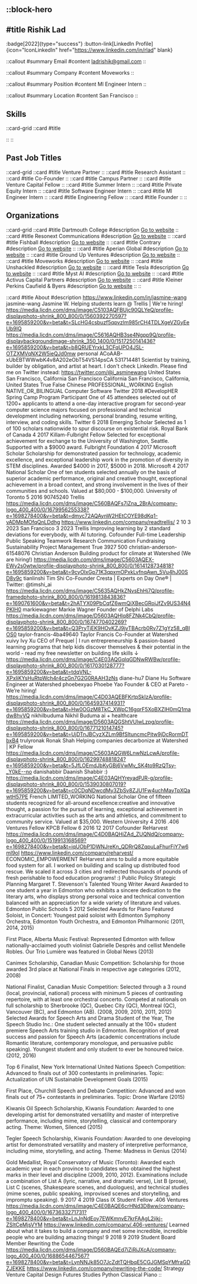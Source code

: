 ::block-hero
---
#title
Rishik Lad
---

:badge[2022]{type="success"}
:button-link[LinkedIn Profile]{icon="IconLinkedIn" href="https://www.linkedin.com/in/rlad" blank}

::callout
#summary
Email
#content
ladrishik@gmail.com
::

::callout
#summary
Company
#content
Moveworks
::

::callout
#summary
Position
#content
Ml Engineer Intern
::

::callout
#summary
Location
#content
San Francisco
::

## Skills
::card-grid
::card
#title

::
::

## Past Job Titles
::card-grid
::card
#title
Venture Partner
::
::card
#title
Research Assistant
::
::card
#title
Co-Founder
::
::card
#title
Campus Partner
::
::card
#title
Venture Capital Fellow
::
::card
#title
Summer Intern
::
::card
#title
Private Equity Intern
::
::card
#title
Software Engineer Intern
::
::card
#title
Ml Engineer Intern
::
::card
#title
Engineering Fellow
::
::card
#title
Founder
::
::

## Organizations
::card-grid
::card
#title
Dartmouth College
#description
[Go to website](dartmouth.edu)
::
::card
#title
Resonext Communications
#description
[Go to website](resonext.com)
::
::card
#title
Fishball
#description
[Go to website](fishball.us)
::
::card
#title
Contrary
#description
[Go to website](contrarycap.com)
::
::card
#title
Aperian Global
#description
[Go to website](aperianglobal.com)
::
::card
#title
Ground Up Ventures
#description
[Go to website](groundup.vc)
::
::card
#title
Moveworks
#description
[Go to website](moveworks.ai)
::
::card
#title
Unshackled
#description
[Go to website](unshackled.co)
::
::card
#title
Tesla
#description
[Go to website](tesla.com)
::
::card
#title
Myst AI
#description
[Go to website](myst.ai)
::
::card
#title
Activus Capital Partners
#description
[Go to website](activuscapital.com)
::
::card
#title
Kleiner Perkins Caufield & Byers
#description
[Go to website](kpcb.com)
::
::

::card
#title
About
#description
https://www.linkedin.com/in/jasmine-wang jasmine-wang Jasmine W. Helping students learn @ Trellis | We're hiring! https://media.licdn.com/dms/image/C5103AQFBUjc90QLYeQ/profile-displayphoto-shrink_800_800/0/1560392270597?e=1695859200&v=beta&t=SLcHG4csbuzf5qpvzlm985rCH4TDLXgeVZGyEeUb9IQ https://media.licdn.com/dms/image/C5616AQHB3se4Ngpp9Q/profile-displaybackgroundimage-shrink_350_1400/0/1517250141436?e=1695859200&v=beta&t=b8QRUEYrxkL3CFqUPO4JSL-OTZXMVqNX2W5ieQJd0mw personal ACoAAB-xUbEBTWWwbK4v8A202eObT54VS14psCA 531714481 Scientist by training, builder by obligation, and artist at heart.
I don't check LinkedIn. Please find me on Twitter instead: https://twitter.com/@j_asminewang United States San Francisco, California San Francisco California San Francisco, California, United States True False Chinese PROFESSIONAL_WORKING English NATIVE_OR_BILINGUAL Computer Software Twitter 2018 #DevelopHER Spring Camp Program Participant One of 45 attendees selected out of 1200+ applicants to attend a one-day interactive program for second-year computer science majors focused on professional and technical development including networking, personal branding, resume writing, interview, and coding skills. Twitter 6 2018 Emerging Scholar Selected as 1 of 100 scholars nationwide to spur discourse on existential risk. Royal Bank of Canada 4 2017 Killam-Fulbright Fellow Selected for exceptional achievement for exchange to the University of Washington, Seattle. Supported with a $9000 award. Fulbright Foundation 4 2017 Microsoft Scholar Scholarship for demonstrated passion for technology, academic excellence, and exceptional leadership work in the promotion of diversity in STEM disciplines. Awarded $4000 in 2017, $5000 in 2018. Microsoft 4 2017 National Scholar One of ten students selected annually on the basis of superior academic performance, original and creative thought, exceptional achievement in a broad context, and strong involvement in the lives of their communities and schools. Valued at $80,000 - $100,000. University of Toronto 5 2016 90745240 Trellis https://media.licdn.com/dms/image/C560BAQFs7iZna_2BrA/company-logo_400_400/0/1679956255338?e=1698278400&v=beta&t=dmyc72AQAynW2HEtCOYE98dKq1-vADMpMOfqQnLDdhg https://www.linkedin.com/company/readtrellis/ 2 10 3 2023 San Francisco 3 2023 Trellis Improving learning by 2 standard deviations for everybody, with AI tutoring. Cofounder Full-time Leadership Public Speaking Teamwork Research Communication Fundraising Sustainability Project Management True 3927 500 christian-anderson-61548076 Christian Anderson Building product for climate at Watershed (We are hiring!) https://media.licdn.com/dms/image/C5603AQEX-EWy2s0wtw/profile-displayphoto-shrink_800_800/0/1614128734818?e=1695859200&v=beta&t=9cyOIxGp71K3qpxmOPxkLvfnqAwn_5Vu4hJ00SD8v9c tianlinshi Tim Shi Co-Founder Cresta | Experts on Day One® | Twitter: @timshi_ai https://media.licdn.com/dms/image/C5635AQHkZNvsEhHj7Q/profile-framedphoto-shrink_800_800/0/1619813843836?e=1690761600&v=beta&t=2hATYX09PbCqfZ6wmQiXBecGRojJfZv9US34N4PKIH0 markiewagner Markie Wagner Founder of Delphi Labs https://media.licdn.com/dms/image/D5603AQHlq8FZNk4CbQ/profile-displayphoto-shrink_800_800/0/1674770402269?e=1695859200&v=beta&t=Q3PryTjEK9HOvKZJ9jvTBAcrb0Rv7Z1gYz58_qBIOS0 taylor-francis-4ba49640 Taylor Francis Co-Founder at Watershed xuivy Ivy Xu CEO of Prequel | I run entrepreneurship & passion-based learning programs that help kids discover themselves & their potential in the world - read my free newsletter on building life skills ↓ https://media.licdn.com/dms/image/C4E03AQGqlqGDNwRWBw/profile-displayphoto-shrink_800_800/0/1617030128777?e=1695859200&v=beta&t=tdqVNL-XPxliKYsHuRtpWch4r4czGn7G2G0RAAH3zNs diane-hu7 Diane Hu Software Engineer at Watershed phoebexyao Phoebe Yao Founder & CEO at Pareto - We’re hiring! https://media.licdn.com/dms/image/C4D03AQEBFKrtpSkIzA/profile-displayphoto-shrink_800_800/0/1645937414931?e=1695859200&v=beta&t=Hw0OGzM8TkC_XWpC16gqrF5XoBXZIH0mQ1madw8hvVQ nikhilbuduma Nikhil Buduma ai + healthcare https://media.licdn.com/dms/image/D5603AQGShtVUlwLzpg/profile-displayphoto-shrink_800_800/0/1677121014745?e=1695859200&v=beta&t=UjDTnJBCyzXZLm9BfSItuncmcPjtw9jDcRormDTbxB4 trulyronak Ronak Shah Helping companies decarbonize at Watershed | KP Fellow https://media.licdn.com/dms/image/C5603AQGW6LnwNzLcwA/profile-displayphoto-shrink_800_800/0/1629974881824?e=1695859200&v=beta&t=5JfLOEmdJbKyGBj6VwMv_SK4to9RzQTsy-_Y0kE--no danishabbir Daanish Shabbir :) https://media.licdn.com/dms/image/C4E03AQHYreyadPJR-g/profile-displayphoto-shrink_800_800/0/1539030807019?e=1695859200&v=beta&t=c0CDqNDwcdMy3ZbSv8ZJU1Fw4uchMayTpXQawtH57PE French LIMITED_WORKING National Scholar One of fifteen students recognized for all-around excellence:creative and innovative thought, a passion for the pursuit of learning, exceptional achievement in extracurricular activities such as the arts and athletics, and commitment to community service. Valued at $35,000. Western University 4 2016 .406 Ventures Fellow KPCB Fellow 6 2016 12 2017 Cofounder ReHarvest https://media.licdn.com/dms/image/C4D0BAQHiZAd_ZUQNdQ/company-logo_400_400/0/1519913168569?e=1698278400&v=beta&t=iqUObP1DWNJreKn_QDRrQ8ZqpuLaFhurFiY7w6ml9oI https://www.linkedin.com/company/reharvest/ ECONOMIC_EMPOWERMENT ReHarvest aims to build a more equitable food system for all. I worked on building and scaling up distributed food rescue. We scaled it across 3 cities and redirected thousands of pounds of fresh perishable to food education programs! :) Public Policy Strategic Planning Margaret T. Stevenson's Talented Young Writer Award Awarded to one student a year in Edmonton who exhibits a sincere dedication to the literary arts, who displays strong personal voice and technical convention balanced with an appreciation for a wide variety of literature and values.  Edmonton Public Schools 5 2012 Selected Awards for Piano Featured Soloist, in Concert: Youngest paid soloist with Edmonton Symphony Orchestra, Edmonton Youth Orchestra, and Edmonton Philharmonic (2011, 2014, 2015)

First Place, Alberta Music Festival: Represented Edmonton with fellow nationally-acclaimed youth violinist Gabrielle Desprès and cellist Mendelle Robles. Our Trio Lumière was featured in Global News (2013) 

Canimex Scholarship, Canadian Music Competition: Scholarship for those awarded 3rd place at National Finals in respective age categories (2012, 2008)

National Finalist, Canadian Music Competition: Selected through a 3 round (local, provincial, national) process with minimum 5 pieces of contrasting repertoire, with at least one orchestral concerto. Competed at nationals on full scholarship to Sherbrooke (QC), Quebec City (QC), Montreal (QC), Vancouver (BC), and Edmonton (AB). (2008, 2009, 2010, 2011, 2012) Selected Awards for Speech Arts and Drama Student of the Year, The Speech Studio Inc.: One student selected annually at the 100+ student premiere Speech Arts training studio in Edmonton. Recognition of great success and passion for Speech Arts (academic concentrations include Romantic literature, contemporary monologue, and persuasive public speaking). Youngest student and only student to ever be honoured twice. (2012, 2016)

Top 6 Finalist, New York International United Nations Speech Competition: Advanced to finals out of 300 contestants in preliminaries. Topic: Actualization of UN Sustainable Development Goals (2015)

First Place, Churchill Speech and Debate Competition: Advanced and won finals out of 75+ contestants in preliminaries. Topic: Drone Warfare (2015)

Kiwanis Oil Speech Scholarship, Kiwanis Foundation: Awarded to one developing artist for demonstrated versatility and master of interpretive performance, including mime, storytelling, classical and contemporary acting. Theme: Women, Silenced (2015)

Tegler Speech Scholarship, Kiwanis Foundation: Awarded to one developing artist for demonstrated versatility and mastery of interpretive performance, including mime, storytelling, and acting. Theme: Madness in Genius (2014)

Gold Medallist, Royal Conservatory of Music (Toronto): Awarded each academic year in each province to candidates who obtained the highest marks in their level and discipline (2009, 2010, 2012). Examinations include a combination of List A (lyric, narrative, and dramatic verse), List B (prose), List C (scenes, Shakespeare scenes, and duologues), and technical studies (mime scenes, public speaking, improvised scenes and storytelling, and impromptu speaking). 9 2017 4 2019 Class IX Student Fellow .406 Ventures https://media.licdn.com/dms/image/C4E0BAQE6crHNd3D8ww/company-logo_400_400/0/1673633271731?e=1698278400&v=beta&t=LnJnNdEoy7EWKmnvE7krFAAgL2jikj-ZSltCeMjsVYM https://www.linkedin.com/company/.406-ventures/ Learned about what it takes to build a company and met some incredible, incredible people who are building amazing things! 9 2018 9 2019 Student Board Member Rewriting the Code https://media.licdn.com/dms/image/D560BAQEd7iZiRiJXcA/company-logo_400_400/0/1688654467567?e=1698278400&v=beta&t=LynNNJk85O7JcZdtTQHbqE5CGJGMSpYMfraGDZJEKKE https://www.linkedin.com/company/rewriting-the-code/ Strategy Venture Capital Design Futures Studies Python Classical Piano
::

